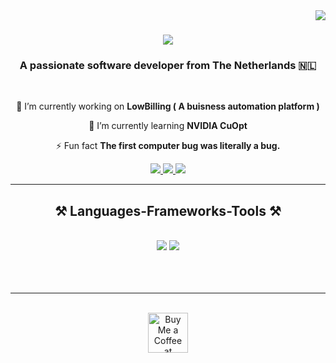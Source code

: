 <img align="right" src="https://visitor-badge.laobi.icu/badge?page_id=silvesternl.silvesternl" />

<h1 align="center">
    <img src="https://readme-typing-svg.herokuapp.com/?font=Righteous&size=35&center=true&vCenter=true&width=500&height=70&duration=4000&lines=Hi+There!+👋;+I'm+Silvester+Hensen!;" />
</h1>

<h3 align="center">A passionate software developer from The Netherlands 🇳🇱</h3>

<br/>

<div align="center">
 
 🔭 I’m currently working on **LowBilling ( A buisness automation platform )**
 
 🌱 I’m currently learning **NVIDIA CuOpt**

⚡ Fun fact **The first computer bug was literally a bug.**

 </div>
 
<div align="center"> 
  <a href="mailto:silvesterhensen@outlook.com">
    <img src="https://img.shields.io/badge/outlook-333333?style=for-the-badge&logo=gmail&logoColor=blue" />
  </a>
  <a href="https://linkedin.com/in/silvesterhensen" target="_blank">
    <img src="https://img.shields.io/badge/LinkedIn-0077B5?style=for-the-badge&logo=linkedin&logoColor=white" target="_blank" />
  </a>
  <a href="https://silvesterhensen.dev" target="_blank">
     <img src="https://img.shields.io/badge/Portfolio-FF5722?style=for-the-badge&logo=todoist&logoColor=white" target="_blank" /> <!-- sqlite, safari, google-chrome are other good icon options -->
  </a>
</div>

 <hr/>
 
<h2 align="center">⚒️ Languages-Frameworks-Tools ⚒️</h2>
<br/>
<div align="center">
    <img src="https://skillicons.dev/icons?i=react,bootstrap,html,css,vscode,github,figma,tailwind,git,flutter,dart" />
    <img src="https://skillicons.dev/icons?i=nodejs,javascript,express,firebase,mongodb,mysql,nextjs" /><br>
</div>

<br/>
<br/><br/>

<hr/>

<br/>

<div align="center">
<a href='https://www.buymeacoffee.com/silvesternl' target='_blank'><img height='64' style='border:0px;height:64px;' src='https://storage.ko-fi.com/cdn/kofi1.png?v=3' border='0' alt='Buy Me a Coffee at buymeacoffee.com' /></a>
</div>

<br/>
